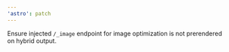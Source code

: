 ```yaml
---
'astro': patch
---
```


Ensure injected `/_image` endpoint for image optimization is not prerendered on hybrid output.
